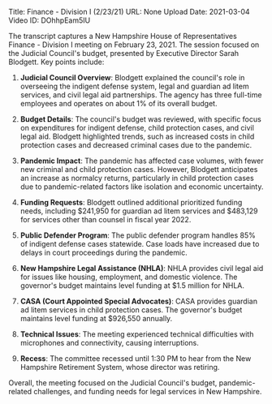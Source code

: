 Title: Finance - Division I (2/23/21)
URL: None
Upload Date: 2021-03-04
Video ID: DOhhpEam5IU

The transcript captures a New Hampshire House of Representatives Finance - Division I meeting on February 23, 2021. The session focused on the Judicial Council's budget, presented by Executive Director Sarah Blodgett. Key points include:

1. **Judicial Council Overview**: Blodgett explained the council's role in overseeing the indigent defense system, legal and guardian ad litem services, and civil legal aid partnerships. The agency has three full-time employees and operates on about 1% of its overall budget.

2. **Budget Details**: The council's budget was reviewed, with specific focus on expenditures for indigent defense, child protection cases, and civil legal aid. Blodgett highlighted trends, such as increased costs in child protection cases and decreased criminal cases due to the pandemic.

3. **Pandemic Impact**: The pandemic has affected case volumes, with fewer new criminal and child protection cases. However, Blodgett anticipates an increase as normalcy returns, particularly in child protection cases due to pandemic-related factors like isolation and economic uncertainty.

4. **Funding Requests**: Blodgett outlined additional prioritized funding needs, including $241,950 for guardian ad litem services and $483,129 for services other than counsel in fiscal year 2022.

5. **Public Defender Program**: The public defender program handles 85% of indigent defense cases statewide. Case loads have increased due to delays in court proceedings during the pandemic.

6. **New Hampshire Legal Assistance (NHLA)**: NHLA provides civil legal aid for issues like housing, employment, and domestic violence. The governor's budget maintains level funding at $1.5 million for NHLA.

7. **CASA (Court Appointed Special Advocates)**: CASA provides guardian ad litem services in child protection cases. The governor's budget maintains level funding at $926,550 annually.

8. **Technical Issues**: The meeting experienced technical difficulties with microphones and connectivity, causing interruptions.

9. **Recess**: The committee recessed until 1:30 PM to hear from the New Hampshire Retirement System, whose director was retiring.

Overall, the meeting focused on the Judicial Council's budget, pandemic-related challenges, and funding needs for legal services in New Hampshire.